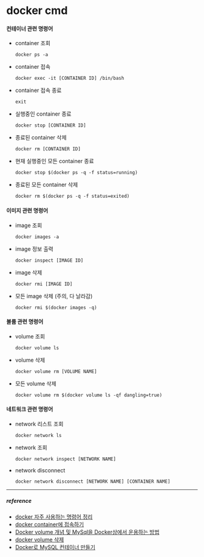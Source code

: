 # docker cmd

#### 컨테이너 관련 명령어
- container 조회
    ```shell
    docker ps -a
    ```
- container 접속
    ```shell
    docker exec -it [CONTAINER ID] /bin/bash
    ```
- container 접속 종료
    ```shell
    exit
    ```
- 실행중인 container 종료
    ```shell
    docker stop [CONTAINER ID]
    ```
- 종료된 container 삭제
    ```shell
    docker rm [CONTAINER ID]
    ```
- 현재 실행중인 모든 container 종료
    ```shell
    docker stop $(docker ps -q -f status=running)
    ```
- 종료된 모든 container 삭제
    ```shell
    docker rm $(docker ps -q -f status=exited)
    ```

#### 이미지 관련 명령어
- image 조회
    ```shell
    docker images -a
    ```
- image 정보 출력
    ```shell
    docker inspect [IMAGE ID]
    ```
- image 삭제
    ```shell
    docker rmi [IMAGE ID]
    ```
- 모든 image 삭제 (주의, 다 날라감)
    ```shell
    docker rmi $(docker images -q)
    ```

#### 볼륨 관련 명령어
- volume 조회
    ```shell
    docker volume ls
    ```
- volume 삭제
    ```shell
    docker volume rm [VOLUME NAME]
    ```
- 모든 volume 삭제
    ```shell
    docker volume rm $(docker volume ls -qf dangling=true)
    ```
    
#### 네트워크 관련 명령어
- network 리스트 조회
    ```shell
    docker network ls
    ```
- network 조회
    ```shell
    docker network inspect [NETWORK NAME]
    ```
- network disconnect
    ```shell
    docker network disconnect [NETWORK NAME] [CONTAINER NAME]
    ```
		
---
##### reference
- [docker 자주 사용하는 명령어 정리](http://home.zany.kr:9003/board/bView.asp?bCode=13&aCode=14169)
- [docker container에 접속하기](https://bluese05.tistory.com/21)
- [Docker volume 개념 및 MySql을 Docker상에서 운용하는 방법](https://joonhwan.github.io/2018-11-14-fix-mysql-volume-share-issue/)
- [docker volume 삭제](https://m.blog.naver.com/PostView.naver?isHttpsRedirect=true&blogId=bokmail83&logNo=221871848032)
- [Docker로 MySQL 컨테이너 만들기](https://velog.io/@wimes/Docker%EB%A1%9C-MySQL-%EC%BB%A8%ED%85%8C%EC%9D%B4%EB%84%88-%EB%A7%8C%EB%93%A4%EA%B8%B0)